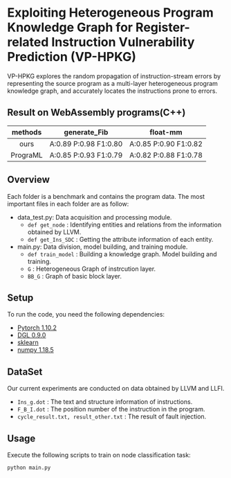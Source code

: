 # Exploiting Heterogeneous Program Knowledge Graph for Register-related Instruction Vulnerability Prediction (VP-HPKG)
VP-HPKG explores the random propagation of instruction-stream errors by representing the source program as a multi-layer heterogeneous program knowledge graph, and accurately locates the instructions prone to errors.

## Result on WebAssembly programs(C++)


| methods | generate_Fib          | float-mm |
|:-------:|:---------------------:|:--------:|
| ours    | A:0.89 P:0.98 F1:0.80 |A:0.85 P:0.90 F1:0.82|
| PrograML| A:0.85 P:0.93 F1:0.79 |A:0.82 P:0.88 F1:0.78|


## Overview
Each folder is a benchmark and contains the program data.
The most important files in each folder are as follow:
- data_test.py: Data acquisition and processing module.
  - `def get_node` : Identifying entities and relations from the information obtained by LLVM.
  - `def get_Ins_SDC` : Getting the attribute information of each entity.
- main.py: Data division, model building, and training module.
  - `def train_model` : Building a knowledge graph. Model building and training.
  - `G` : Heterogeneous Graph of instrcution layer.
  - `BB_G` : Graph of basic block layer. 
  
## Setup

To run the code, you need the following dependencies:
- [Pytorch 1.10.2](https://pytorch.org/)
- [DGL 0.9.0](https://www.dgl.ai/pages/start.html)
- [sklearn](https://github.com/scikit-learn/scikit-learn)
- [numpy 1.18.5](https://numpy.org/)
  
## DataSet
Our current experiments are conducted on data obtained by LLVM and LLFI.
- `Ins_g.dot` : The text and structure information of instructions.
- `F_B_I.dot` : The position number of the instruction in the program.
- `cycle_result.txt, result_other.txt` : The result of fault injection.

## Usage
Execute the following scripts to train on node classification task:

```bash
python main.py
```


